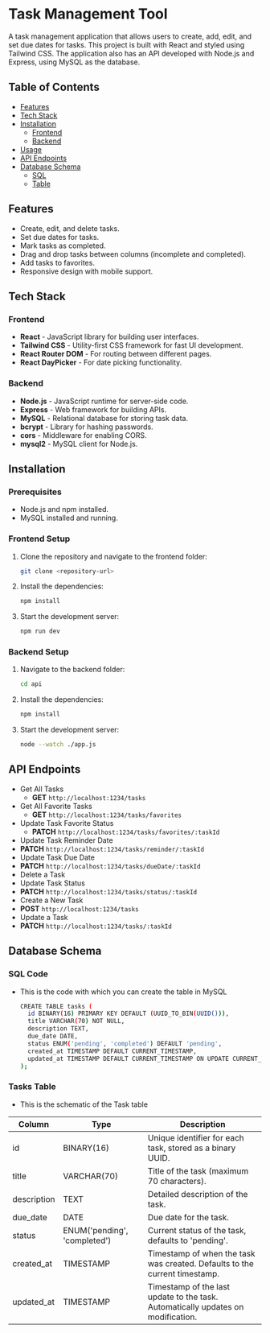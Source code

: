 # Task Management Tool

A task management application that allows users to create, add, edit, and set due dates for tasks. This project is built with React and styled using Tailwind CSS. The application also has an API developed with Node.js and Express, using MySQL as the database.

## Table of Contents

- [Features](#features)
- [Tech Stack](#tech-stack)
- [Installation](#installation)
  - [Frontend](#frontend-setup)
  - [Backend](#backend-setup)
- [Usage](#usage)
- [API Endpoints](#api-endpoints)
- [Database Schema](#database-schema)
  - [SQL](#sql-code)
  - [Table](#tasks-table)

## Features

- Create, edit, and delete tasks.
- Set due dates for tasks.
- Mark tasks as completed.
- Drag and drop tasks between columns (incomplete and completed).
- Add tasks to favorites.
- Responsive design with mobile support.

## Tech Stack

### Frontend

- **React** - JavaScript library for building user interfaces.
- **Tailwind CSS** - Utility-first CSS framework for fast UI development.
- **React Router DOM** - For routing between different pages.
- **React DayPicker** - For date picking functionality.

### Backend

- **Node.js** - JavaScript runtime for server-side code.
- **Express** - Web framework for building APIs.
- **MySQL** - Relational database for storing task data.
- **bcrypt** - Library for hashing passwords.
- **cors** - Middleware for enabling CORS.
- **mysql2** - MySQL client for Node.js.

## Installation

### Prerequisites

- Node.js and npm installed.
- MySQL installed and running.

### Frontend Setup

1. Clone the repository and navigate to the frontend folder:

   ```bash
   git clone <repository-url>
   ```

2. Install the dependencies:

   ```bash
   npm install
   ```

3. Start the development server:

   ```bash
   npm run dev
   ```

### Backend Setup

1. Navigate to the backend folder:

   ```bash
   cd api
   ```

2. Install the dependencies:

   ```bash
   npm install
   ```

3. Start the development server:

   ```bash
   node --watch ./app.js
   ```

## API Endpoints

- Get All Tasks
  - **GET** `http://localhost:1234/tasks`
- Get All Favorite Tasks
  - **GET** `http://localhost:1234/tasks/favorites`
- Update Task Favorite Status
  - **PATCH** `http://localhost:1234/tasks/favorites/:taskId`
- Update Task Reminder Date
- **PATCH** `http://localhost:1234/tasks/reminder/:taskId`
- Update Task Due Date
- **PATCH** `http://localhost:1234/tasks/dueDate/:taskId`
- Delete a Task
- Update Task Status
- **PATCH** `http://localhost:1234/tasks/status/:taskId`
- Create a New Task
- **POST** `http://localhost:1234/tasks`
- Update a Task
- **PATCH** `http://localhost:1234/tasks/:taskId`

## Database Schema

### SQL Code

- This is the code with which you can create the table in MySQL

  ```bash
  CREATE TABLE tasks (
    id BINARY(16) PRIMARY KEY DEFAULT (UUID_TO_BIN(UUID())),
    title VARCHAR(70) NOT NULL,
    description TEXT,
    due_date DATE,
    status ENUM('pending', 'completed') DEFAULT 'pending',
    created_at TIMESTAMP DEFAULT CURRENT_TIMESTAMP,
    updated_at TIMESTAMP DEFAULT CURRENT_TIMESTAMP ON UPDATE CURRENT_TIMESTAMP
  );
  ```

### Tasks Table

- This is the schematic of the Task table

| Column      | Type                         | Description                                                                      |
| ----------- | ---------------------------- | -------------------------------------------------------------------------------- |
| id          | BINARY(16)                   | Unique identifier for each task, stored as a binary UUID.                        |
| title       | VARCHAR(70)                  | Title of the task (maximum 70 characters).                                       |
| description | TEXT                         | Detailed description of the task.                                                |
| due_date    | DATE                         | Due date for the task.                                                           |
| status      | ENUM('pending', 'completed') | Current status of the task, defaults to 'pending'.                               |
| created_at  | TIMESTAMP                    | Timestamp of when the task was created. Defaults to the current timestamp.       |
| updated_at  | TIMESTAMP                    | Timestamp of the last update to the task. Automatically updates on modification. |

